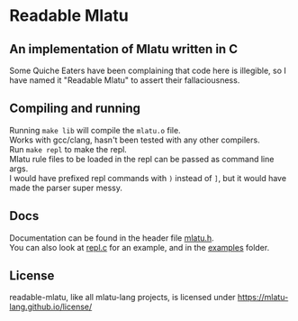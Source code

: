 # Readable Mlatu 
## An implementation of Mlatu written in C
Some Quiche Eaters have been complaining that code here is illegible, so I have named it "Readable Mlatu" to assert their fallaciousness.  

## Compiling and running
Running `make lib` will compile the `mlatu.o` file.  
Works with gcc/clang, hasn't been tested with any other compilers.  
Run `make repl` to make the repl.  
Mlatu rule files to be loaded in the repl can be passed as command line args.  
I would have prefixed repl commands with `)` instead of `]`, but it would have made the parser super messy.

## Docs
Documentation can be found in the header file [mlatu.h](mlatu.h).  
You can also look at [repl.c](repl.c) for an example, and in the [examples](examples/) folder.  

## License
readable-mlatu, like all mlatu-lang projects, is licensed under https://mlatu-lang.github.io/license/
